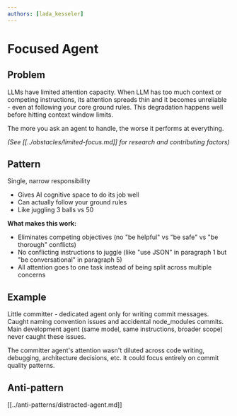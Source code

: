```yaml
---
authors: [lada_kesseler]
---
```


# Focused Agent

## Problem
LLMs have limited attention capacity. When LLM has too much context or competing instructions, its attention spreads thin and it becomes unreliable - even at following your core ground rules. This degradation happens well before hitting context window limits.

The more you ask an agent to handle, the worse it performs at everything.

_(See [[../obstacles/limited-focus.md]] for research and contributing factors)_

## Pattern
Single, narrow responsibility
- Gives AI cognitive space to do its job well
- Can actually follow your ground rules
- Like juggling 3 balls vs 50

**What makes this work:**
- Eliminates competing objectives (no "be helpful" vs "be safe" vs "be thorough" conflicts)
- No conflicting instructions to juggle (like "use JSON" in paragraph 1 but "be conversational" in paragraph 5)
- All attention goes to one task instead of being split across multiple concerns

## Example
Little committer - dedicated agent only for writing commit messages. Caught naming convention issues and accidental node_modules commits. Main development agent (same model, same instructions, broader scope) never caught these issues.

The committer agent's attention wasn't diluted across code writing, debugging, architecture decisions, etc. It could focus entirely on commit quality patterns.

## Anti-pattern
[[../anti-patterns/distracted-agent.md]]